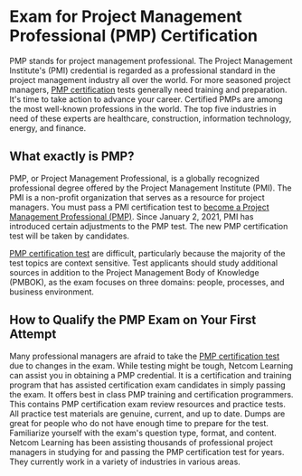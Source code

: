 # Exam for Project Management Professional (PMP) Certification

PMP stands for project management professional. The Project Management Institute's (PMI) credential is regarded as a professional standard in the project management industry all over the world. For more seasoned project managers, [PMP certification] tests generally need training and preparation. It's time to take action to advance your career. Certified PMPs are among the most well-known professions in the world. The top five industries in need of these experts are healthcare, construction, information technology, energy, and finance.

[//]: # (Any comments)

[PMP certification]: <https://www.netcomlearning.com/certification/project-management-professional-pmp/116/?advid=1356>

## What exactly is PMP?

PMP, or Project Management Professional, is a globally recognized professional degree offered by the Project Management Institute (PMI). The PMI is a non-profit organization that serves as a resource for project managers. You must pass a PMI certification test to [become a Project Management Professional (PMP)]. Since January 2, 2021, PMI has introduced certain adjustments to the PMP test. The new PMP certification test will be taken by candidates.

[//]: # (Any comments)
[become a Project Management Professional (PMP)]: <https://www.netcomlearning.com/certification/project-management-professional-pmp/116/?advid=1356>

[PMP certification test] are difficult, particularly because the majority of the test topics are context sensitive. Test applicants should study additional sources in addition to the Project Management Body of Knowledge (PMBOK), as the exam focuses on three domains: people, processes, and business environment.

[//]: # (Any comments)
[PMP certification test]: <https://www.netcomlearning.com/assessment/4401/pmi-authorized-pmp-exam-prep.html?advid=1356>



## How to Qualify the PMP Exam on Your First Attempt

Many professional managers are afraid to take the [PMP certification test] due to changes in the exam. While testing might be tough, Netcom Learning can assist you in obtaining a PMP credential. It is a certification and training program that has assisted certification exam candidates in simply passing the exam. It offers best in class PMP training and certification programmers. This contains PMP certification exam review resources and practice tests. All practice test materials are genuine, current, and up to date. Dumps are great for people who do not have enough time to prepare for the test. Familiarize yourself with the exam's question type, format, and content. Netcom Learning has been assisting thousands of professional project managers in studying for and passing the PMP certification test for years. They currently work in a variety of industries in various areas.

[//]: # (Any comments)
[PMP certification test]: <https://www.netcomlearning.com/assessment/4401/pmi-authorized-pmp-exam-prep.html?advid=1356>

